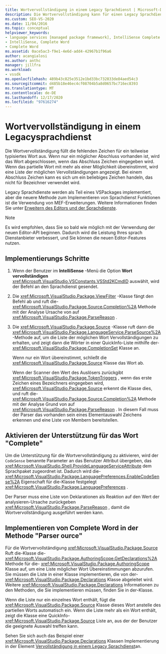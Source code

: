 ```yaml
---
title: Wortvervollständigung in einem Legacy Sprachdienst | Microsoft-Dokumentation
description: Die Wortvervollständigung kann für einen Legacy Sprachdienst im Visual Studio SDK unterstützt werden. Erfahren Sie, wie Legacy Sprachdienste in einem VSPackage implementiert werden.
ms.custom: SEO-VS-2020
ms.date: 11/04/2016
ms.topic: conceptual
helpviewer_keywords:
- language services [managed package framework], IntelliSense Complete Word
- IntelliSense, Complete Word
- Complete Word
ms.assetid: 0ace5ac3-f9e1-4e6d-add4-42967b1f96a6
author: acangialosi
ms.author: anthc
manager: jillfra
ms.workload:
- vssdk
ms.openlocfilehash: 489b43c825e3512e1bd33bc732833de84aed54c3
ms.sourcegitcommit: d485b18e46ec4cf08704b5a8d0657bc716ec8393
ms.translationtype: MT
ms.contentlocale: de-DE
ms.lasthandoff: 12/17/2020
ms.locfileid: "97616274"
---
```

# <a name="word-completion-in-a-legacy-language-service"></a>Wortvervollständigung in einem Legacysprachdienst
Die Wortvervollständigung füllt die fehlenden Zeichen für ein teilweise typisiertes Wort aus. Wenn nur ein möglicher Abschluss vorhanden ist, wird das Wort abgeschlossen, wenn das Abschluss Zeichen eingegeben wird. Wenn das partielle Wort mit mehr als einer Möglichkeit übereinstimmt, wird eine Liste der möglichen Vervollständigungen angezeigt. Bei einem Abschluss Zeichen kann es sich um ein beliebiges Zeichen handeln, das nicht für Bezeichner verwendet wird.

 Legacy Sprachdienste werden als Teil eines VSPackages implementiert, aber die neuere Methode zum Implementieren von Sprachdienst Funktionen ist die Verwendung von MEF-Erweiterungen. Weitere Informationen finden Sie unter [Erweitern des Editors und der Sprachdienste](../../extensibility/extending-the-editor-and-language-services.md).

> [!NOTE]
> Es wird empfohlen, dass Sie so bald wie möglich mit der Verwendung der neuen Editor-API beginnen. Dadurch wird die Leistung Ihres sprach Dienstanbieter verbessert, und Sie können die neuen Editor-Features nutzen.

## <a name="implementation-steps"></a>Implementierungs Schritte

1. Wenn der Benutzer im **IntelliSense** -Menü die Option **Wort vervollständigen** <xref:Microsoft.VisualStudio.VSConstants.VSStd2KCmdID> auswählt, wird der Befehl an den Sprachdienst gesendet.

2. Die <xref:Microsoft.VisualStudio.Package.ViewFilter> -Klasse fängt den Befehl ab und ruft die- <xref:Microsoft.VisualStudio.Package.Source.Completion%2A> Methode mit der Analyse Ursache von auf <xref:Microsoft.VisualStudio.Package.ParseReason> .

3. Die <xref:Microsoft.VisualStudio.Package.Source> -Klasse ruft dann die <xref:Microsoft.VisualStudio.Package.LanguageService.ParseSource%2A> -Methode auf, um die Liste der möglichen Wort Vervollständigungen zu erhalten, und zeigt dann die Wörter in einer QuickInfo-Liste mithilfe der- <xref:Microsoft.VisualStudio.Package.CompletionSet> Klasse an.

    Wenn nur ein Wort übereinstimmt, schließt die <xref:Microsoft.VisualStudio.Package.Source> Klasse das Wort ab.

   Wenn der Scanner den Wert des Auslösers zurückgibt <xref:Microsoft.VisualStudio.Package.TokenTriggers> , wenn das erste Zeichen eines Bezeichners eingegeben wird, <xref:Microsoft.VisualStudio.Package.Source> erkennt die Klasse dies, und ruft die- <xref:Microsoft.VisualStudio.Package.Source.Completion%2A> Methode mit der Analyse Grund von auf <xref:Microsoft.VisualStudio.Package.ParseReason> . In diesem Fall muss der Parser das vorhanden sein eines Elementauswahl Zeichens erkennen und eine Liste von Membern bereitstellen.

## <a name="enabling-support-for-the-complete-word"></a>Aktivieren der Unterstützung für das Wort "Complete"
 Um die Unterstützung für die Wortvervollständigung zu aktivieren, wird der `CodeSense` benannte Parameter an das Benutzer Attribut übergeben, das <xref:Microsoft.VisualStudio.Shell.ProvideLanguageServiceAttribute> dem Sprachpaket zugeordnet ist. Dadurch wird die- <xref:Microsoft.VisualStudio.Package.LanguagePreferences.EnableCodeSense%2A> Eigenschaft für die-Klasse festgelegt <xref:Microsoft.VisualStudio.Package.LanguagePreferences> .

 Der Parser muss eine Liste von Deklarationen als Reaktion auf den Wert der analysieren-Ursache zurückgeben <xref:Microsoft.VisualStudio.Package.ParseReason> , damit die Wortvervollständigung ausgeführt werden kann.

## <a name="implementing-complete-word-in-the-parsesource-method"></a>Implementieren von Complete Word in der Methode "Parser ource"
 Für die Wortvervollständigung <xref:Microsoft.VisualStudio.Package.Source> Ruft die-Klasse die- <xref:Microsoft.VisualStudio.Package.AuthoringScope.GetDeclarations%2A> Methode für die- <xref:Microsoft.VisualStudio.Package.AuthoringScope> Klasse auf, um eine Liste möglicher Wort Übereinstimmungen abzurufen. Sie müssen die Liste in einer Klasse implementieren, die von der- <xref:Microsoft.VisualStudio.Package.Declarations> Klasse abgeleitet wird. Weitere <xref:Microsoft.VisualStudio.Package.Declarations> Informationen zu den Methoden, die Sie implementieren müssen, finden Sie in der-Klasse.

 Wenn die Liste nur ein einzelnes Wort enthält, fügt die <xref:Microsoft.VisualStudio.Package.Source> Klasse dieses Wort anstelle des partiellen Worts automatisch ein. Wenn die Liste mehr als ein Wort enthält, zeigt die Klasse eine QuickInfo- <xref:Microsoft.VisualStudio.Package.Source> Liste an, aus der der Benutzer die geeignete Auswahl treffen kann.

 Sehen Sie sich auch das Beispiel einer <xref:Microsoft.VisualStudio.Package.Declarations> Klassen Implementierung in der Element [Vervollständigung in einem Legacy Sprachdienst](../../extensibility/internals/member-completion-in-a-legacy-language-service.md)an.
